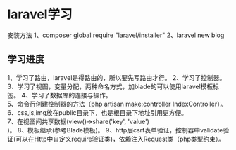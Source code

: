 # laravel学习
安装方法
1、composer global require "laravel/installer"
2、laravel new blog

## 学习进度
1、学习了路由，laravel是得路由的，所以要先写路由才行。 
2、学习了控制器。  
3、学习了视图，变量分配，两种命名方式，加blade的可以使用laravel模板标签。
4、学习了数据库的连接与操作。  
5、命令行创建控制器的方法（php artisan  make:controller IndexController）。  
6、css,js,img放在public目录下，也是根目录下地址引用更方便。  
7、在视图间共享数据(view()->share('key', 'value')  
)。
8、模板继承(参考Blade模板)。
9、http层csrf表单验证，控制器中validate验证(可以在Http中自定义require验证类)，依赖注入Request类（php类型约束）。
